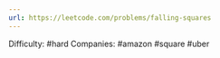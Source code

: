 ```yaml
---
url: https://leetcode.com/problems/falling-squares
---
```


Difficulty: #hard
Companies: #amazon #square #uber